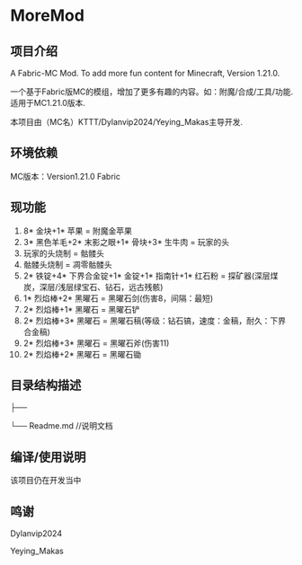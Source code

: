 # MoreMod
## 项目介绍
A Fabric-MC Mod. To add more fun content for Minecraft, Version 1.21.0.

一个基于Fabric版MC的模组，增加了更多有趣的内容。如：附魔/合成/工具/功能. 适用于MC1.21.0版本.

本项目由（MC名）KTTT/Dylanvip2024/Yeying_Makas主导开发.

## 环境依赖
MC版本：Version1.21.0 Fabric

## 现功能
1. 8* 金块+1* 苹果 = 附魔金苹果
2. 3* 黑色羊毛+2* 末影之眼+1* 骨块+3* 生牛肉 = 玩家的头
3. 玩家的头烧制 = 骷髅头
4. 骷髅头烧制 = 凋零骷髅头
5. 2* 铁锭+4* 下界合金锭+1* 金锭+1* 指南针+1* 红石粉 = 探矿器(深层煤炭，深层/浅层绿宝石、钻石，远古残骸)
6. 1* 烈焰棒+2* 黑曜石 = 黑曜石剑(伤害8，间隔：最短)
7. 2* 烈焰棒+1* 黑曜石 = 黑曜石铲
8. 2* 烈焰棒+3* 黑曜石 = 黑曜石稿(等级：钻石镐，速度：金稿，耐久：下界合金稿)
9. 2* 烈焰棒+3* 黑曜石 = 黑曜石斧(伤害11)
10. 2* 烈焰棒+2* 黑曜石 = 黑曜石锄

## 目录结构描述
├── 

└── Readme.md     //说明文档

## 编译/使用说明
该项目仍在开发当中

## 鸣谢
Dylanvip2024

Yeying_Makas
